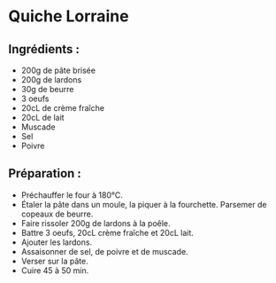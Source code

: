 # Quiche Lorraine

## Ingrédients :
* 200g de pâte brisée
* 200g de lardons
* 30g de beurre
* 3 oeufs
* 20cL de crème fraîche
* 20cL de lait
* Muscade
* Sel
* Poivre

## Préparation :
* Préchauffer le four à 180°C.
* Étaler la pâte dans un moule, la piquer à la fourchette. Parsemer de copeaux de beurre.
* Faire rissoler 200g de lardons à la poêle.
* Battre 3 oeufs, 20cL crème fraîche et 20cL lait.
* Ajouter les lardons.
* Assaisonner de sel, de poivre et de muscade.
* Verser sur la pâte.
* Cuire 45 à 50 min.
